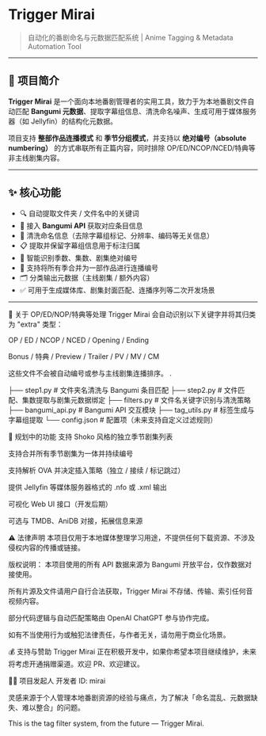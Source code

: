 # Trigger Mirai

> 自动化的番剧命名与元数据匹配系统 | Anime Tagging & Metadata Automation Tool

---

## 🧠 项目简介

**Trigger Mirai** 是一个面向本地番剧管理者的实用工具，致力于为本地番剧文件自动匹配 **Bangumi 元数据**、提取字幕组信息、清洗命名噪声、生成可用于媒体服务器（如 Jellyfin）的结构化元数据。

项目支持 **整部作品连播模式** 和 **季节分组模式**，并支持以 **绝对编号（absolute numbering）** 的方式串联所有正篇内容，同时排除 OP/ED/NCOP/NCED/特典等非主线剧集内容。

---

## ✨ 核心功能

- 🔍 自动提取文件夹 / 文件名中的关键词
- 🔗 接入 **Bangumi API** 获取对应条目信息
- 🧼 清洗命名信息（去除字幕组标记、分辨率、编码等无关信息）
- 📋 提取并保留字幕组信息用于标注归属
- 🧠 智能识别季数、集数、剧集绝对编号
- 🔄 支持将所有季合并为一部作品进行连播编号
- 🗂️ 分类输出元数据（主线剧集 / 额外内容）
- ✅ 可用于生成媒体库、剧集封面匹配、连播序列等二次开发场景

---
🧾 关于 OP/ED/NOP/特典等处理
Trigger Mirai 会自动识别以下关键字并将其归类为 "extra" 类型：

OP / ED / NCOP / NCED / Opening / Ending

Bonus / 特典 / Preview / Trailer / PV / MV / CM

这些文件不会被自动编号或参与主线剧集连播排序。
.

├── step1.py        # 文件夹名清洗与 Bangumi 条目匹配
├── step2.py        # 文件匹配、集数提取与剧集元数据绑定
├── filters.py      # 文件名关键字识别与清洗策略
├── bangumi_api.py  # Bangumi API 交互模块
├── tag_utils.py    # 标签生成与字幕组提取
└── config.json     # 配置项（未来支持自定义过滤规则）

🔮 规划中的功能
 支持 Shoko 风格的独立季节剧集列表

 支持合并所有季节剧集为一体并持续编号

 支持解析 OVA 并决定插入策略（独立 / 接续 / 标记跳过）

 提供 Jellyfin 等媒体服务器格式的 .nfo 或 .xml 输出

 可视化 Web UI 接口（开发后期）

 可选与 TMDB、AniDB 对接，拓展信息来源

⚠️ 法律声明
本项目仅用于本地媒体整理学习用途，不提供任何下载资源、不涉及侵权内容的传播或链接。

版权说明：
本项目使用的所有 API 数据来源为 Bangumi 开放平台，仅作数据对接使用。

所有片源及文件请用户自行合法获取，Trigger Mirai 不存储、传输、索引任何音视频内容。

部分代码逻辑与自动匹配策略由 OpenAI ChatGPT 参与协作完成。

如有不当使用行为或触犯法律责任，与作者无关，请勿用于商业化场景。

💰 支持与赞助
Trigger Mirai 正在积极开发中，如果你希望本项目继续维护，未来将考虑开通捐赠渠道。欢迎 PR、欢迎建议。

🧑‍💻 项目发起人
开发者 ID: mirai

灵感来源于个人管理本地番剧资源的经验与痛点，为了解决「命名混乱、元数据缺失、难以整合」的问题。

This is the tag filter system, from the future — Trigger Mirai.

